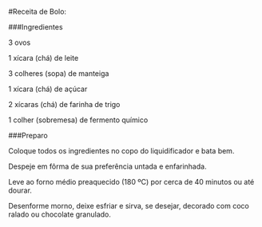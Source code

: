 #Receita de Bolo:

###Ingredientes

3 ovos

1 xícara (chá) de leite

3 colheres (sopa) de manteiga

1 xícara (chá) de açúcar

2 xícaras (chá) de farinha de trigo

1 colher (sobremesa) de fermento químico

###Preparo

Coloque todos os ingredientes no copo do liquidificador e bata bem.

Despeje em fôrma de sua preferência untada e enfarinhada.

Leve ao forno médio preaquecido (180 ºC) por cerca de 40 minutos 
ou até dourar.

Desenforme morno, deixe esfriar e sirva, se desejar, decorado com coco ralado ou chocolate granulado.
